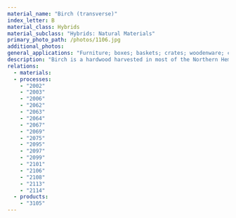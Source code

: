 ```yaml
---
material_name: "Birch (transverse)"
index_letter: B
material_class: Hybrids
material_subclass: "Hybrids: Natural Materials"
primary_photo_path: /photos/1106.jpg
additional_photos:
general_applications: "Furniture; boxes; baskets; crates; woodenware; cooperage; interior finish; doors. As veneer in plywood: flush doors; furniture; paneling; radio & television cabinets; aircraft."
description: "Birch is a hardwood harvested in most of the Northern Hemisphere. And even though it is a relative to the oak, the lumber is much harder than oak. Birch is widely used in the cabinet industry, mostly because it makes superior plywood that is stable, affordable and readily available in most home improvement stores."
relations:
  - materials:
  - processes:
    - "2002"
    - "2003"
    - "2006"
    - "2062"
    - "2063"
    - "2064"
    - "2067"
    - "2069"
    - "2075"
    - "2095"
    - "2097"
    - "2099"
    - "2101"
    - "2106"
    - "2108"
    - "2113"
    - "2114"
  - products:
    - "3105"
---
```

